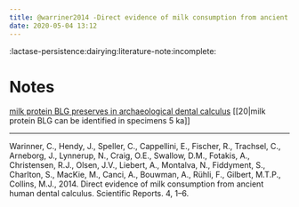 ```yaml
---
title: @warriner2014 -Direct evidence of milk consumption from ancient human dental calculus
date: 2020-05-04 13:12
---
```


:lactase-persistence:dairying:literature-note:incomplete:

# Notes

[milk protein BLG preserves in archaeological dental calculus](21)
[[20|milk protein BLG can be identified in specimens 5 ka]]



---
Warinner, C., Hendy, J., Speller, C., Cappellini, E., Fischer, R., Trachsel, C., Arneborg, J., Lynnerup, N., Craig, O.E., Swallow, D.M., Fotakis, A., Christensen, R.J., Olsen, J.V., Liebert, A., Montalva, N., Fiddyment, S., Charlton, S., MacKie, M., Canci, A., Bouwman, A., Rühli, F., Gilbert, M.T.P., Collins, M.J., 2014. Direct evidence of milk consumption from ancient human dental calculus. Scientific Reports. 4, 1–6.

